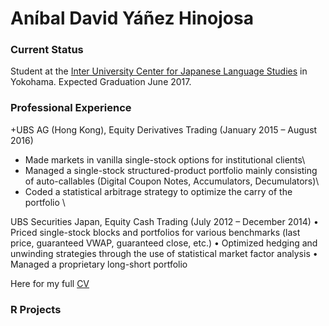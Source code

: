 # Aníbal David Yáñez Hinojosa

### Current Status

Student at the [Inter University Center for Japanese Language Studies](https://web.stanford.edu/dept/IUC/cgi-bin/) in Yokohama. Expected Graduation June 2017. 

### Professional Experience

+UBS AG (Hong Kong), Equity Derivatives Trading (January 2015 – August 2016)
+ Made markets in vanilla single-stock options for institutional clients\
+ Managed a single-stock structured-product portfolio mainly consisting of auto-callables (Digital Coupon Notes, Accumulators, Decumulators)\
+ Coded a statistical arbitrage strategy to optimize the carry of the portfolio \\

UBS Securities Japan, Equity Cash Trading (July 2012 – December 2014)
•	Priced single-stock blocks and portfolios for various benchmarks (last price, guaranteed VWAP, guaranteed close, etc.)
•	Optimized hedging and unwinding strategies through the use of statistical market factor analysis 
•	Managed a proprietary long-short portfolio 

Here for my full [CV](ResumeAnibal.pdf)

### R Projects


